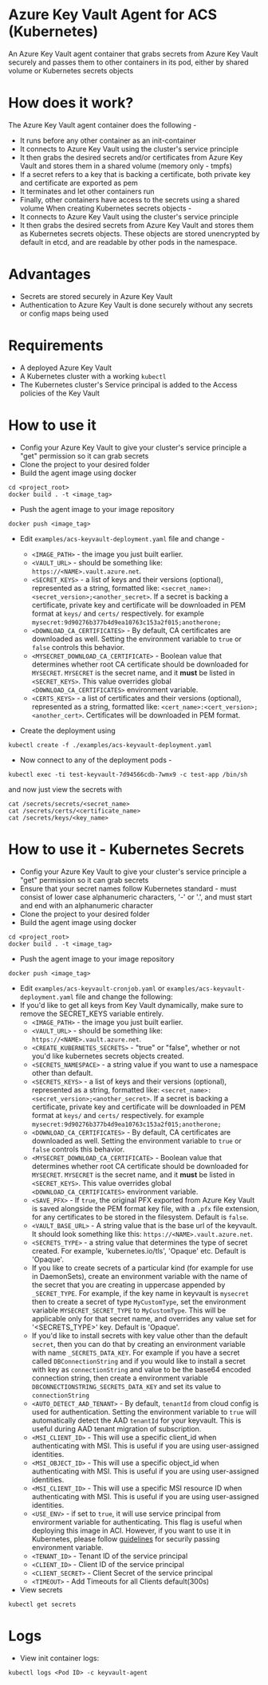 # Azure Key Vault Agent for ACS (Kubernetes)
An Azure Key Vault agent container that grabs secrets from Azure Key Vault securely and passes them to other containers in its pod, either by shared volume or Kubernetes secrets objects

# How does it work?
The Azure Key Vault agent container does the following -
* It runs before any other container as an init-container
* It connects to Azure Key Vault using the cluster's service principle
* It then grabs the desired secrets and/or certificates from Azure Key Vault and stores them in a shared volume (memory only - tmpfs)
* If a secret refers to a key that is backing a certificate, both private key and certificate are exported as pem
* It terminates and let other containers run
* Finally, other containers have access to the secrets using a shared volume
When creating Kubernetes secrets objects -
* It connects to Azure Key Vault using the cluster's service principle
* It then grabs the desired secrets from Azure Key Vault and stores them as Kubernetes secrets objects. These objects are stored unencrypted by default in etcd, and are readable by other pods in the namespace.

# Advantages
* Secrets are stored securely in Azure Key Vault
* Authentication to Azure Key Vault is done securely without any secrets or config maps being used

# Requirements
* A deployed Azure Key Vault
* A Kubernetes cluster with a working `kubectl`
* The Kubernetes cluster's Service principal is added to the Access policies of the Key Vault

# How to use it
* Config your Azure Key Vault to give your cluster's service principle a "get" permission so it can grab secrets
* Clone the project to your desired folder
* Build the agent image using docker
```
cd <project_root>
docker build . -t <image_tag>
```
* Push the agent image to your image repository
```
docker push <image_tag>
```

* Edit `examples/acs-keyvault-deployment.yaml` file and change -
  * `<IMAGE_PATH>` - the image you just built earlier.
  * `<VAULT_URL>` - should be something like: `https://<NAME>.vault.azure.net`.
  * `<SECRET_KEYS>` - a list of keys and their versions (optional), represented as a string, formatted like: `<secret_name>:<secret_version>;<another_secret>`. If a secret is backing a certificate, private key and certificate will be downloaded in PEM format at `keys/` and `certs/` respectively.
  for example
  `mysecret:9d90276b377b4d9ea10763c153a2f015;anotherone;`
  * `<DOWNLOAD_CA_CERTIFICATES>` - By default, CA certificates are downloaded as well. Setting the environment variable to `true` or `false` controls this behavior.
  * `<MYSECRET_DOWNLOAD_CA_CERTIFICATE>` - Boolean value that determines whether root CA certificate should be downloaded for `MYSECRET`. `MYSECRET` is the secret name, and it **must** be listed in `<SECRET_KEYS>`. This value overrides global `<DOWNLOAD_CA_CERTIFICATES>` environment variable.
  * `<CERTS_KEYS>` - a list of certificates and their versions (optional), represented as a string, formatted like: `<cert_name>:<cert_version>;<another_cert>`. Certificates will be downloaded in PEM format.


* Create the deployment using
```
kubectl create -f ./examples/acs-keyvault-deployment.yaml
```
* Now connect to any of the deployment pods -
```
kubectl exec -ti test-keyvault-7d94566cdb-7wmx9 -c test-app /bin/sh
```
and now just view the secrets with
```
cat /secrets/secrets/<secret_name>
cat /secrets/certs/<certificate_name>
cat /secrets/keys/<key_name>
```

# How to use it - Kubernetes Secrets
* Config your Azure Key Vault to give your cluster's service principle a "get" permission so it can grab secrets
* Ensure that your secret names follow Kubernetes standard - must consist of lower case alphanumeric characters, '-' or '.', and must start and end with an alphanumeric character
* Clone the project to your desired folder
* Build the agent image using docker
```
cd <project_root>
docker build . -t <image_tag>
```
* Push the agent image to your image repository
```
docker push <image_tag>
```
* Edit `examples/acs-keyvault-cronjob.yaml` or `examples/acs-keyvault-deployment.yaml` file and change the following:
* If you'd like to get all keys from Key Vault dynamically, make sure to remove the SECRET_KEYS variable entirely.
  * `<IMAGE_PATH>` - the image you just built earlier.
  * `<VAULT_URL>` - should be something like: `https://<NAME>.vault.azure.net`.
  * `<CREATE_KUBERNETES_SECRETS>` - "true" or "false", whether or not you'd like kubernetes secrets objects created.
  * `<SECRETS_NAMESPACE>` - a string value if you want to use a namespace other than default.
  * `<SECRETS_KEYS>` - a list of keys and their versions (optional), represented as a string, formatted like: `<secret_name>:<secret_version>;<another_secret>`. If a secret is backing a certificate, private key and certificate will be downloaded in PEM format at `keys/` and `certs/` respectively.
  for example
  `mysecret:9d90276b377b4d9ea10763c153a2f015;anotherone;`
  * `<DOWNLOAD_CA_CERTIFICATES>` - By default, CA certificates are downloaded as well. Setting the environment variable to `true` or `false` controls this behavior.
  * `<MYSECRET_DOWNLOAD_CA_CERTIFICATE>` - Boolean value that determines whether root CA certificate should be downloaded for `MYSECRET`. `MYSECRET` is the secret name, and it **must** be listed in `<SECRET_KEYS>`. This value overrides global `<DOWNLOAD_CA_CERTIFICATES>` environment variable.
  * `<SAVE_PFX>` - If `true`, the original PFX exported from Azure Key Vault is saved alongside the PEM format key file, with a `.pfx` file extension, for any certificates to be stored in the filesystem. Default is `false`.
  * `<VAULT_BASE_URL>` - A string value that is the base url of the keyvault. It should look something like this: `https://<NAME>.vault.azure.net`.
  * `<SECRETS_TYPE>` - a string value that determines the type of secret created. For example, 'kubernetes.io/tls', 'Opaque' etc. Default is 'Opaque'.
  * If you like to create secrets of a particular kind (for example for use in DaemonSets), create an environment variable with the name of the secret that you are creating in uppercase appended by `_SECRET_TYPE`. For example, if the key name in keyvault is `mysecret` then to create a secret of type `MyCustomType`, set the environment variable `MYSECRET_SECRET_TYPE` to `MyCustomType`. This will be applicable only for that secret name, and overrides any value set for '<SECRETS_TYPE>' key. Default is 'Opaque'.
  * If you'd like to install secrets with key value other than the default `secret`, then you can do that by creating an environment variable with name `_SECRETS_DATA_KEY`. For example if you have a secret called `DBConnectionString` and if you would like to install a secret with key as `connectionString` and value to be the base64 encoded connection string, then create a environment variable `DBCONNECTIONSTRING_SECRETS_DATA_KEY` and set its value to `connectionString`
  * `<AUTO_DETECT_AAD_TENANT>` - By default, `tenantId` from cloud config is used for authentication. Setting the environment variable to `true` will automatically detect the AAD `tenantId` for your keyvault. This is useful during AAD tenant migration of subscription.
  * `<MSI_CLIENT_ID>` - This will use a specific client_id when authenticating with MSI. This is useful if you are using user-assigned identities.
  * `<MSI_OBJECT_ID>` - This will use a specific object_id when authenticating with MSI. This is useful if you are using user-assigned identities.
  * `<MSI_CLIENT_ID>` - This will use a specific MSI resource ID when authenticating with MSI. This is useful if you are using user-assigned identities.
  * `<USE_ENV>` - if set to `true`, it will use service principal from envirorment variable for authenticating. This flag is useful when deploying this image in ACI. However, if you want to use it in Kubernetes, please follow [guidelines](https://kubernetes.io/docs/concepts/configuration/secret/#using-secrets-as-environment-variables) for securily passing environment variable.
  * `<TENANT_ID>` - Tenant ID of the service principal
  * `<CLIENT_ID>` - Client ID of the service principal
  * `<CLIENT_SECRET>` - Client Secret of the service principal
  * `<TIMEOUT>` - Add Timeouts for all Clients default(300s) 
* View secrets
```
kubectl get secrets
```

# Logs
* View init container logs:
```
kubectl logs <Pod ID> -c keyvault-agent
```
